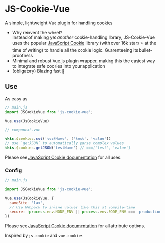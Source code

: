 # JS-Cookie-Vue

A simple, lightweight Vue plugin for handling cookies

- Why reinvent the wheel?  
  Instead of making yet *another* cookie-handling library, JS-Cookie-Vue uses the popular [JavaScript Cookie](https://github.com/js-cookie/js-cookie)
  library (with over 16k stars ⭐️ at the time of writing) to handle all the cookie logic.  Guarenteeing its bullet-proofness
- Minimal and robust Vue.js plugin wrapper, making this the easiest way to integrate safe cookies into your application
- (obligatory) Blazing fast 💨 


## Use

As easy as 

```javascript
// main.js
import JSCookieVue from 'js-cookie-vue';

Vue.use(JsCookieVue)
```

```javascript
// component.vue

this.$cookies.set('testName', ['test', 'value'])
// use `getJSON` to automatically parse complex values
this.$cookies.getJSON('testName') // ===['test', 'value']
```

Please see [JavaScript Cookie documentation](https://github.com/js-cookie/js-cookie#basic-usage) for all uses.

### Config

```javascript
// main.js

import JSCookieVue from 'js-cookie-vue';

Vue.use(JsCookieVue, {
  sameSite: 'lax',
  // Use Webpack to inline values like this at compile-time
  secure: !process.env.NODE_ENV || process.env.NODE_ENV === 'production',
})
```

Please see [JavaScript Cookie documentation](https://github.com/js-cookie/js-cookie#cookie-attributes) for all attribute options.

Inspired by `js-cookie` and `vue-cookies`
